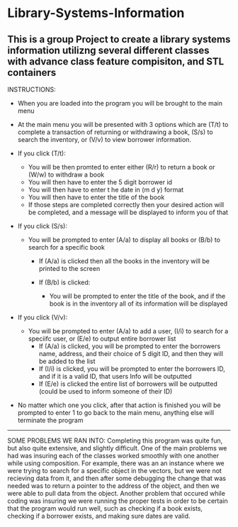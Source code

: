 # Library-Systems-Information
This is a group Project to create a library systems information utilizng several different classes with advance class feature compisiton, and STL containers
---------------------------------------------------------------------------------------------------------------------------------------------------------------------------
INSTRUCTIONS: 
- When you are loaded into the program you will be brought to the main menu 
- At the main menu you will be presented with 3 options which are (T/t) to complete a
  transaction of returning or withdrawing a book, (S/s) to search the inventory, or (V/v) to view borrower information. 

- If you click (T/t):
	- You will be then promted to enter either (R/r) to return a book or (W/w) to withdraw a book
	- You will then have to enter the 5 digit borrower id
	- You will then have to enter t he date in (m d y) format
	- You will then have to enter the title of the book
    - If those steps are completed correctly then your desired action will be completed, and a message will be displayed to inform you of that

- If you click (S/s):
	- You will be prompted to enter (A/a) to display all books or (B/b) to search for a specific book
		- If (A/a) is clicked then all the books in the inventory will be printed to the screen
		
		- If (B/b) is clicked:
			- You will be prompted to enter the title of the book, and if the book is in the inventory all of its information will be displayed
- If you click (V/v):
	- You will be prompted to enter (A/a) to add a user, (I/i) to search for a speciifc user, or (E/e) to output entire borrower list
		- If (A/a) is clicked, you will be prompted to enter the borrowers name, address, and their choice of 5 digit ID, and then they will be added to the list
		- If (I/i) is clicked, you will be prompted to enter the borrowers ID, and if it is a valid ID, that users Info will be outputted
		- If (E/e) is clicked the entire list of borrowers will be outputted (could be used to inform someone of their ID)

- No matter which one you click, after that action is finished you will be prompted to enter 1 to go back to the main menu, anything else will terminate the program
---------------------------------------------------------------------------------------------------------------------------------------------------------------------------
SOME PROBLEMS WE RAN INTO:
Completing this program was quite fun, but also quite extensive, and slightly difficult. One of the main problems we had was insuring each of the classes worked smoothly
with one another while using composition. For example, there was an an instance where we were trying to search for a specific object in the vectors, but we were not recieving data
from it, and then after some debugging the change that was needed was to return a pointer to the address of the object, and then we were able to pull data from the object. 
Another problem that occured while coding was insuring we were running the proper tests in order to be certain that the program would run well, such as checking if a book
exists, checking if a borrower exists, and making sure dates are valid.   
